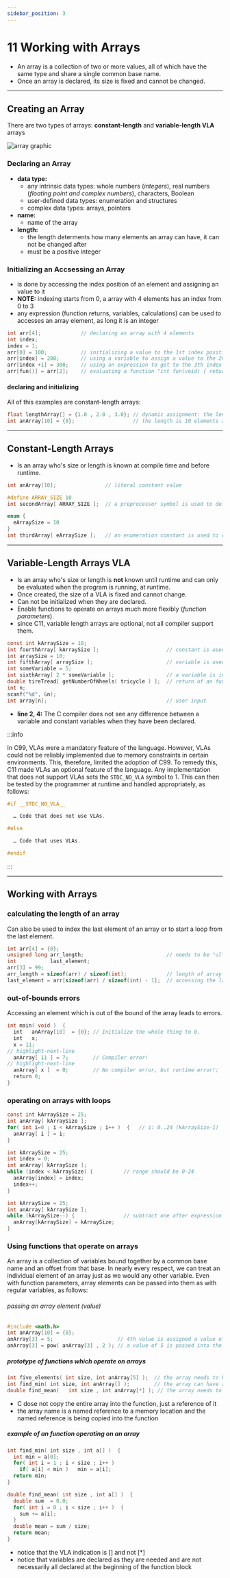 ```yaml
---
sidebar_position: 3
---
```


# 11 Working with Arrays

- An array is a collection of two or more values, all of which have the same type and share a single common base name.
- Once an array is declared, its size is fixed and cannot be changed.

---

## Creating an Array

There are two types of arrays: **constant-length** and **variable-length VLA** arrays

![array graphic](./img/array.png)

### Declaring an Array

- **data type:**
  - any intrinsic data types: whole numbers (_integers_), real numbers (_floating point and complex numbers_), characters, Boolean
  - user-defined data types: enumeration and structures
  - complex data types: arrays, pointers
- **name:**
  - name of the array
- **length:**
  - the length determents how many elements an array can have, it can not be changed after
  - must be a positive integer

### Initializing an Accsessing an Array

- is done by accessing the index position of an element and assigning an value to it
- **NOTE:** indexing starts from 0, a array with 4 elements has an index from 0 to 3
- any expression (function returns, variables, calculations) can be used to accesses an array element, as long it is an integer

```c
int arr[4];             // declaring an array with 4 elements
int index;
index = 1;
arr[0] = 100;           // initializing a value to the 1st index position
arr[index] = 200;       // using a variable to assign a value to the 2nd index position
arr[index +1] = 300;    // using an expression to get to the 3th index position
arr[fun()] = arr[2];    // evaluating a function "int fun(void) { return (3); }" to get to the 3rd index, assign the value from the 2nd index
```

#### declaring and initializing

All of this examples are constant-length arrays:

```c
float lengthArray[] = {1.0 , 2.0 , 3.0}; // dynamic assignment: the length is determent by its values in this example 3
int anArray[10] = {8};                   // the length is 10 elements and every element is set to '8'
```

---

## Constant-Length Arrays

- Is an array who's size or length is known at compile time and before runtime.

```c
int anArray[10];                // literal constant value

#define ARRAY_SIZE 10
int secondArray[ ARRAY_SIZE ];  // a preprocessor symbol is used to define the array size

enum {
  eArraySize = 10
}
int thirdArray[ eArraySize ];   // an enumeration constant is used to define the array size
```

---

## Variable-Length Arrays VLA

- Is an array who's size or length is **not** known until runtime and can only be evaluated when the program is running, at runtime.
- Once created, the size of a VLA is fixed and cannot change.
- Can not be initialized when they are declared.
- Enable functions to operate on arrays much more flexibly (_function parameters_).
- since C11, variable length arrays are optional, not all compiler support them.

```c showLineNumbers
const int kArraySize = 10;
int fourthArray[ kArraySize ];                      // constant is used
int arraySize = 10;
int fifthArray[ arraySize ];                        // variable is used
int someVariable = 5;
int sixthArray[ 2 * someVariable ];                 // a variable is involved
double tireTread[ getNumberOfWheels( tricycle ) ];  // return of an function
int n;
scanf("%d", &n);
int array[n];                                       // user input
```

- **line 2, 4:** The C compiler does not see any difference between a variable and constant variables when they have been declared.

:::info

In C99, VLAs were a mandatory feature of the language. However, VLAs could not be reliably implemented due to memory constraints in certain environments. This, therefore, limited the adoption of C99. To remedy this, C11 made VLAs an optional feature of the language. Any implementation that does not support VLAs sets the `STDC_NO_VLA` symbol to 1. This can then be tested by the programmer at runtime and handled appropriately, as follows:

```c
#if __STDC_NO_VLA__

  … Code that does not use VLAs.

#else

  … Code that uses VLAs.

#endif
```

:::

---

## Working with Arrays

### calculating the length of an array

Can also be used to index the last element of an array or to start a loop from the last element.

```c
int arr[4] = {0};
unsigned long arr_length;                           // needs to be "ul" for sizeof()
int           last_element;
arr[3] = 99;
arr_length = sizeof(arr) / sizeof(int);             // length of array as "unsigned long"
last_element = arr[sizeof(arr) / sizeof(int) - 1];  // accessing the last element, 99
```

### out-of-bounds errors

Accessing an element which is out of the bound of the array leads to errors.

```c showLineNumbers
int main( void )  {
  int   anArray[10]  = {0}; // Initialize the whole thing to 0.
  int   x;
  x = 11;
// highlight-next-line
  anArray[ 11 ] = 7;        // Compiler error!
// highlight-next-line
  anArray[ x ]  = 0;        // No compiler error, but runtime error!;
  return 0;
}
```

### operating on arrays with loops

```c title="for loop"
const int kArraySize = 25;
int anArray[ kArraySize ];
for( int i=0 ; i < kArraySize ; i++ )  {   // i: 0..24 (kArraySize-1)
  anArray[ i ] = i;
}
```

```c title="while loop forward"
int kArraySize = 25;
int index = 0;
int anArray[ kArraySize ];
while (index < kArraySize) {          // range should be 0-24
  anArray[index] = index;
  index++;
}
```

```c title="while loop backwards"
int kArraySize = 25;
int anArray[ kArraySize ];
while (kArraySize--) {                // subtract one after expression is evaluated, 24-0
  anArray[kArraySize] = kArraySize;
}
```

### Using functions that operate on arrays

An array is a collection of variables bound together by a common base name and an offset from that base. In nearly every respect, we can treat an individual element of an array just as we would any other variable. Even with function parameters, array elements can be passed into them as with regular variables, as follows:

###### passing an array element (value)

```c
#include <math.h>
int anArray[10] = {0};
anArray[3] = 5;                     // 4th value is assigned a value of 5
anArray[3] = pow( anArray[3] , 2 ); // a value of 5 is passed into the function
```

##### prototype of functions which operate on arrays

```c
int five_elements( int size, int anArray[5] );  // the array needs to have 5 elements
int find_min( int size, int anArray[] );        // the array can have any number of elements
double find_mean(   int size , int anArray[*] ); // the array needs to be a VAL, length known at runtime
```

- C dose not copy the entire array into the function, just a reference of it
- the array name is a named reference to a memory location and the named reference is being copied into the function

##### example of an function operating on an array

```c
int find_min( int size , int a[] )  {
  int min = a[0];
  for( int i = 1 ; i < size ; i++ )
    if( a[i] < min )   min = a[i];
  return min;
}

double find_mean( int size , int a[] )  {
  double sum  = 0.0;
  for( int i = 0 ; i < size ; i++ )  {
    sum += a[i];
  }
  double mean = sum / size;
  return mean;
}
```

- notice that the VLA indication is [] and not [*]
- notice that variables are declared as they are needed and are not necessarily all declared at the beginning of the function block
